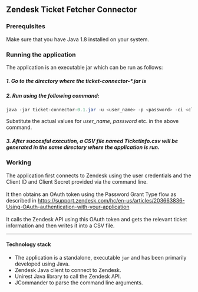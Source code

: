 ## Zendesk Ticket Fetcher Connector

### Prerequisites

Make sure that you have Java 1.8 installed on your system.

### Running the application
 
 The application is an executable jar which can be run as follows:
##### 1. Go to the directory where the ticket-connector-*.jar is
##### 2. Run using the following command:
``` java
java -jar ticket-connector-0.1.jar -u <user_name> -p <password> -ci <client_Id> -cs <client_secret> -d <zendesk_domain>
```
Substitute the actual values for <i>user_name</i>, <i>password</i> etc. in the above command.
##### 3. After succesful execution, a CSV file named TicketInfo.csv will be generated in the same directory where the application is run.

### Working

The application first connects to Zendesk using the user credentials and the Client ID and Client Secret provided via the command line.  
<br/>
It then obtains an OAuth token using the Password Grant Type flow as described in https://support.zendesk.com/hc/en-us/articles/203663836-Using-OAuth-authentication-with-your-application  
<br/>
It calls the Zendesk API using this OAuth token and gets the relevant ticket information and then writes it into a CSV file.

 ___

#### Technology stack

 * The application is a standalone, executable `jar` and has been primarily developed using Java.
 * Zendesk Java client to connect to Zendesk.
 * Unirest Java library to call the Zendesk API.
 * JCommander to parse the command line arguments.

